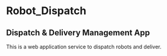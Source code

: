 # Robot_Dispatch

## Dispatch & Delivery Management App

This is a web application service to dispatch robots and deliver.
